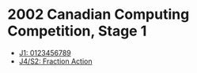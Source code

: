 # 2002 Canadian Computing Competition, Stage 1

* [J1: 0123456789][]
* [J4/S2: Fraction Action][]

[J1: 0123456789]:         http://wcipeg.com/problems/desc/ccc02j1
[J4/S2: Fraction Action]: http://wcipeg.com/problems/desc/ccc02s2
